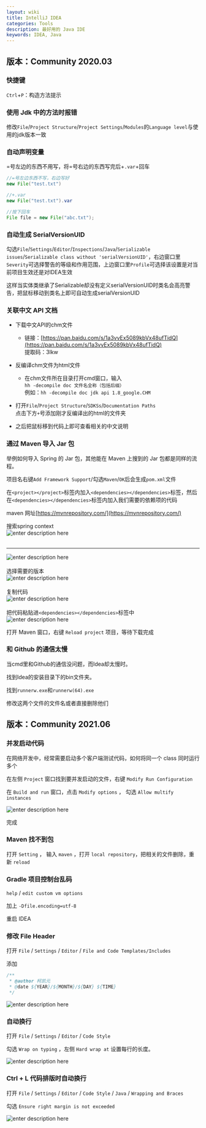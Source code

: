 ```yaml
---
layout: wiki
title: IntelliJ IDEA
categories: Tools
description: 最好用的 Java IDE
keywords: IDEA, Java
---
```


## 版本：Community 2020.03

### 快捷键
`Ctrl`+`P`：构造方法提示

### 使用 Jdk 中的方法时报错
修改`File`/`Project Structure`/`Project Settings`/`Modules`的`Language level`与使用的jdk版本一致

### 自动声明变量
=号左边的东西不用写，将=号右边的东西写完后+`.var`+回车
```java
//=号左边东西不写，右边写好
new File("test.txt")

//+.var
new File("test.txt").var

//按下回车
File file = new File("abc.txt");
```

### 自动生成 SerialVersionUID
勾选`File`/`Settings`/`Editor`/`Inspections`/`Java`/`Serializable issues`/`Serializable class without 'serialVersionUID'`，右边窗口里`Severity`可选择警告的等级和作用范围，上边窗口里`Profile`可选择该设置是对当前项目生效还是对IDEA生效

这样当实体类继承了Serializable却没有定义serialVersionUID时类名会高亮警告，把鼠标移动到类名上即可自动生成serialVersionUID

### 关联中文 API 文档
- 下载中文API的chm文件<br>
	- 链接：[https://pan.baidu.com/s/1a3vvEx5089kbVx48ufTidQ](https://pan.baidu.com/s/1a3vvEx5089kbVx48ufTidQ) <br>
提取码：3lkw

- 反编译chm文件为html文件<br>
	- 在chm文件所在目录打开cmd窗口，输入<br>
`hh -decompile doc 文件名全称（包括后缀）`<br>
例如：`hh -decompile doc jdk api 1.8_google.CHM`

- 打开`File`/`Project Structure`/`SDKSs`/`Documentation Paths`<br>
点击下方`+`号添加刚才反编译出的html的文件夹

- 之后把鼠标移到代码上即可查看相关的中文说明

### 通过 Maven 导入 Jar 包
举例如何导入 Spring 的 Jar 包，其他能在 Maven 上搜到的 Jar 包都是同样的流程。

项目名右键`Add Framework Support`/勾选`Maven`/`OK`后会生成`pom.xml`文件

在`<project></project>`标签内加入`<dependencies></dependencies>`标签，然后在`<dependencies></dependencies>`标签内加入我们需要的依赖项的代码

maven 网址[https://mvnrepository.com/](https://mvnrepository.com/)

搜索spring context<br>
![enter description here](/images/wiki/intellij-idea/mavenindex.png)<br><br>

---------- 

![enter description here](/images/wiki/intellij-idea/mavenspring01.png)<br><br>
选择需要的版本<br>
![enter description here](/images/wiki/intellij-idea/mavenspring02.png)<br><br>
复制代码<br>
![enter description here](/images/wiki/intellij-idea/mavenspring03.png)<br><br>
把代码粘贴进`<dependencies></dependencies>`标签中<br>
![enter description here](/images/wiki/intellij-idea/mavenspring04.png)<br>

打开 Maven 窗口，右键 `Reload project` 项目，等待下载完成

### 和 Github 的通信太慢
当cmd里和Github的通信没问题，而Idea却太慢时。

找到Idea的安装目录下的bin文件夹。

找到`runnerw.exe`和`runnerw(64).exe`

修改这两个文件的文件名或者直接删除他们

## 版本：Community 2021.06
### 并发启动代码
在网络开发中，经常需要启动多个客户端测试代码，如何将同一个 class 同时运行多个

在左侧 `Project` 窗口找到要并发启动的文件，右键 `Modify Run Configuration`

在 `Build and run` 窗口，点击 `Modify options` ， 勾选 `Allow multify instances`

![enter description here](/images/wiki/intellij-idea/multify-instances.png)

完成

### Maven 找不到包
打开 `Setting` ， 输入 `maven` ，打开 `local repository`，把相关的文件删除，重新 `reload`

### Gradle 项目控制台乱码
`help` / `edit custom vm options` 

加上 `-Dfile.encoding=utf-8` 

重启 IDEA

### 修改 File Header
打开 `File` / `Settings` / `Editor` / `File and Code Templates/Includes`

添加

```java
/**
 * @author 柯凯元
 * @date ${YEAR}/${MONTH}/${DAY} ${TIME}
 */
```
 
 ![enter description here](/images/wiki/intellij-idea/fileheader.jpg)
 
 ### 自动换行
 
 打开 `File` / `Settings` / `Editor` / `Code Style`
 
勾选 `Wrap on typing` ，左侧 `Hard wrap at` 设置每行的长度。

 ![enter description here](/images/wiki/intellij-idea/autowrap01.png)

### Ctrl + L 代码排版时自动换行
 打开 `File` / `Settings` / `Editor` / `Code Style` / `Java` / `Wrapping and Braces`
 
 勾选 `Ensure right margin is not exceeded`
 
 ![enter description here](/images/wiki/intellij-idea/autowrap02.png)
 